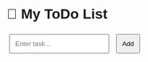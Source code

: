 <!-- index.html -->
<!DOCTYPE html>
<html lang="en">
<head>
  <meta charset="UTF-8">
  <title>ToDo App</title>
  <style>
    body { font-family: Arial; padding: 20px; }
    input, button { padding: 10px; margin: 5px; }
    li { list-style: none; margin: 10px 0; }
  </style>
</head>
<body>
  <h1>📝 My ToDo List</h1>
  <input id="taskInput" type="text" placeholder="Enter task..." />
  <button onclick="addTask()">Add</button>
  <ul id="taskList"></ul>

  <script>
    function addTask() {
      const input = document.getElementById('taskInput');
      const task = input.value.trim();
      if (task === '') return;

      const li = document.createElement('li');
      li.innerHTML = `
        ${task}
        <button onclick="this.parentElement.remove()">❌</button>
      `;
      document.getElementById('taskList').appendChild(li);
      input.value = '';
    }
  </script>
</body>
</html>
